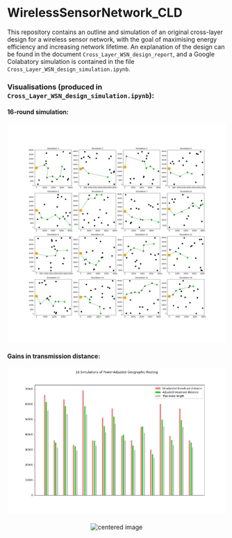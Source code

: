 # WirelessSensorNetwork_CLD
This repository contains an outline and simulation of an original cross-layer design for a wireless sensor network, with the goal of maximising energy efficiency and increasing network lifetime. An explanation of the design can be found in the document `Cross_Layer_WSN_design_report`, and a Google Colabatory simulation is contained in the file `Cross_Layer_WSN_design_simulation.ipynb`. 

### Visualisations (produced in `Cross_Layer_WSN_design_simulation.ipynb`): 

#### 16-round simulation:
<img src="ELEC5514_simulation_output.png" alt="drawing1" width="700"/>

#### Gains in transmission distance:
<img src="ELEC5514_summary_data.png" alt="drawing2" width="600"/>

<p class="aligncenter">
    <img align="middle" src="ELEC5514_summary_data.jpg" alt="centered image" />
</p>

<style>
.aligncenter {
    text-align: center;
}
</style>
